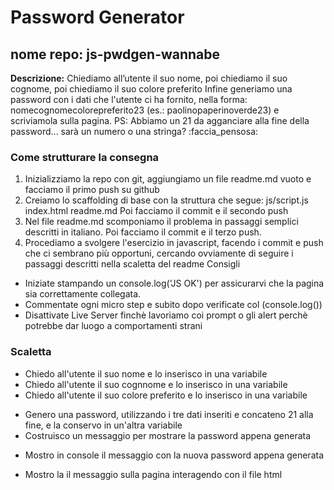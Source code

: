 #  Password Generator
## nome repo: js-pwdgen-wannabe
**Descrizione:**
Chiediamo all’utente il suo nome, poi chiediamo il suo cognome, poi chiediamo il suo colore preferito
Infine generiamo una password con i dati che l'utente ci ha fornito, nella forma: nomecognomecolorepreferito23
(es.: paolinopaperinoverde23) e scriviamola sulla pagina.
PS: Abbiamo un 21 da agganciare alla fine della password... sarà un numero o una stringa? :faccia_pensosa:
### Come strutturare la consegna
1. Inizializziamo la repo con git, aggiungiamo un file readme.md vuoto e facciamo il primo push su github
2. Creiamo lo scaffolding di base con la struttura che segue:
js/script.js
index.html
readme.md
Poi facciamo il commit e il secondo push
3. Nel file readme.md scomponiamo il problema in passaggi semplici descritti in italiano. Poi facciamo il commit e il terzo push.
4. Procediamo a svolgere l'esercizio in javascript,  facendo i commit e push che ci sembrano più opportuni, cercando ovviamente di seguire i passaggi descritti nella scaletta del readme
Consigli
- Iniziate stampando un console.log('JS OK') per assicurarvi che la pagina sia  correttamente collegata.
- Commentate ogni micro step e subito dopo verificate col (console.log())
- Disattivate Live Server finchè lavoriamo coi prompt o gli alert perchè potrebbe dar luogo a comportamenti strani


### Scaletta

<!-- Recupero variabili -->
- Chiedo all'utente il suo nome e lo inserisco in una variabile
- Chiedo all'utente il suo cognnome e lo inserisco in una variabile
- Chiedo all'utente il suo colore preferito e lo inserisco in una variabile

<!-- Esecuzione esercizio -->
- Genero una password, utilizzando i tre dati inseriti e concateno 21 alla fine, e la conservo in un'altra variabile
- Costruisco un messaggio per mostrare la password appena generata

<!-- Mostro i risultati -->
- Mostro in console il messaggio con la nuova password appena generata
<!-- Bonus -->
- Mostro la il messaggio sulla pagina interagendo con il file html